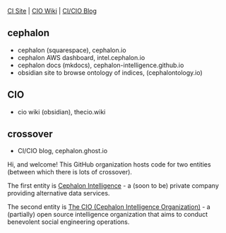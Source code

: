 [CI Site](https://www.cephalon.io) | [CIO Wiki](https://www.thecio.wiki) | [CI/CIO Blog](https://www.cephalon.ghost.io)

## cephalon

- cephalon (squarespace), cephalon.io
- cephalon AWS dashboard, intel.cephalon.io
- cephalon docs (mkdocs), cephalon-intelligence.github.io
- obsidian site to browse ontology of indices, (cephalontology.io)

## CIO
- cio wiki (obsidian), thecio.wiki


## crossover
- CI/CIO blog, cephalon.ghost.io


Hi, and welcome! This GitHub organization hosts code for two entities (between which there is lots of crossover).

The first entity is [Cephalon Intelligence](https://www.cephalon.io) - a (soon to be) private company providing alternative data services.

The second entity is [The CIO (Cephalon Intelligence Organization)](https://www.thecio.wiki) - a (partially) open source intelligence organization that aims to conduct benevolent social engineering operations.

